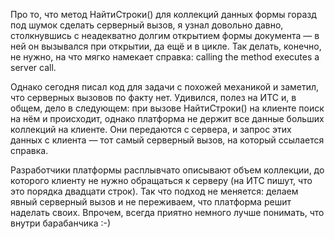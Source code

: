 ﻿Про то, что метод НайтиСтроки() для коллекций данных формы горазд под шумок сделать серверный вызов, я узнал довольно давно, столкнувшись с неадекватно долгим открытием формы документа — в ней он вызывался при открытии, да ещё и в цикле. Так делать, конечно, не нужно, на что мягко намекает справка: calling the method executes a server call.

Однако сегодня писал код для задачи с похожей механикой и заметил, что серверных вызовов по факту нет. Удивился, полез на ИТС и, в общем, дело в следующем: при вызове НайтиСтроки() на клиенте поиск на нём и происходит, однако платформа не держит все данные больших коллекций на клиенте. Они передаются с сервера, и запрос этих данных с клиента — тот самый серверный вызов, на который ссылается справка.

Разработчики платформы расплывчато описывают объем коллекции, до которого клиенту не нужно обращаться к серверу (на ИТС пишут, что это порядка двадцати строк). Так что подход не меняется: делаем явный серверный вызов и не переживаем, что платформа решит наделать своих. Впрочем, всегда приятно немного лучше понимать, что внутри барабанчика :-)